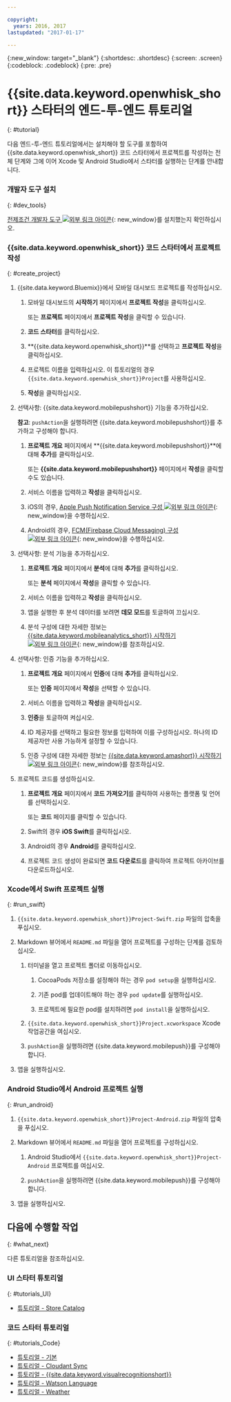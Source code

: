 ```yaml
---

copyright:
  years: 2016, 2017
lastupdated: "2017-01-17"

---
```

{:new_window: target="_blank"}
{:shortdesc: .shortdesc}
{:screen: .screen}
{:codeblock: .codeblock}
{:pre: .pre}

# {{site.data.keyword.openwhisk_short}} 스타터의 엔드-투-엔드 튜토리얼
{: #tutorial}

다음 엔드-투-엔드 튜토리얼에서는 설치해야 할 도구를 포함하여 {{site.data.keyword.openwhisk_short}} 코드 스타터에서 프로젝트를 작성하는 전체 단계와 그에 이어 Xcode 및 Android Studio에서 스타터를 실행하는 단계를 안내합니다. 


### 개발자 도구 설치
{: #dev_tools}

[전제조건 개발자 도구 ![외부 링크 아이콘](../icons/launch-glyph.svg "외부 링크 아이콘")](get_code.html#prereq-dev-tools "외부 링크 아이콘"){: new_window}를 설치했는지 확인하십시오. 


### {{site.data.keyword.openwhisk_short}} 코드 스타터에서 프로젝트 작성
{: #create_project}

1. {{site.data.keyword.Bluemix}}에서 모바일 대시보드 프로젝트를 작성하십시오. 

   1. 모바일 대시보드의 **시작하기** 페이지에서 **프로젝트 작성**을 클릭하십시오. 

      또는 **프로젝트** 페이지에서 **프로젝트 작성**을 클릭할 수 있습니다. 

   2. **코드 스타터**를 클릭하십시오. 

   3. **{{site.data.keyword.openwhisk_short}}**를 선택하고 **프로젝트 작성**을 클릭하십시오. 

   4. 프로젝트 이름을 입력하십시오. 이 튜토리얼의 경우 `{{site.data.keyword.openwhisk_short}}Project`를 사용하십시오. 
   
   5. **작성**을 클릭하십시오.

2. 선택사항: {{site.data.keyword.mobilepushshort}} 기능을 추가하십시오. 

   **참고**: `pushAction`을 실행하려면 {{site.data.keyword.mobilepushshort}}를 추가하고 구성해야 합니다. 

   1. **프로젝트 개요** 페이지에서 **{{site.data.keyword.mobilepushshort}}**에 대해 **추가**를 클릭하십시오. 

      또는 **{{site.data.keyword.mobilepushshort}}** 페이지에서 **작성**을 클릭할 수도 있습니다. 

   2. 서비스 이름을 입력하고 **작성**을 클릭하십시오. 

   3. iOS의 경우, [Apple Push Notification Service 구성 ![외부 링크 아이콘](../icons/launch-glyph.svg "외부 링크 아이콘")](/docs/services/mobilepush/t_push_provider_ios.html "외부 링크 아이콘"){: new_window}을 수행하십시오. 

   4. Android의 경우, [FCM(Firebase Cloud Messaging) 구성 ![외부 링크 아이콘](../icons/launch-glyph.svg "외부 링크 아이콘")](/docs/services/mobilepush/t_push_provider_android.html "외부 링크 아이콘"){: new_window}을 수행하십시오. 
   
3. 선택사항: 분석 기능을 추가하십시오. 

   1. **프로젝트 개요** 페이지에서 **분석**에 대해 **추가**를 클릭하십시오. 

      또는 **분석** 페이지에서 **작성**을 클릭할 수 있습니다. 

   2. 서비스 이름을 입력하고 **작성**을 클릭하십시오. 
   
   3. 앱을 실행한 후 분석 데이터를 보려면 **데모 모드**를 토글하여 끄십시오. 
   
   4. 분석 구성에 대한 자세한 정보는 [{{site.data.keyword.mobileanalytics_short}} 시작하기 ![외부 링크 아이콘](../icons/launch-glyph.svg "외부 링크 아이콘")](/docs/services/mobileanalytics/index.html "외부 링크 아이콘"){: new_window}를 참조하십시오. 
  
4. 선택사항: 인증 기능을 추가하십시오. 

   1. **프로젝트 개요** 페이지에서 **인증**에 대해 **추가**를 클릭하십시오. 

      또는 **인증** 페이지에서 **작성**을 선택할 수 있습니다. 

   2. 서비스 이름을 입력하고 **작성**을 클릭하십시오. 
   
   3. **인증**을 토글하여 켜십시오. 
   
   4. ID 제공자를 선택하고 필요한 정보를 입력하여 이를 구성하십시오. 하나의 ID 제공자만 사용 가능하게 설정할 수 있습니다. 

   5. 인증 구성에 대한 자세한 정보는 [{{site.data.keyword.amashort}} 시작하기 ![외부 링크 아이콘](../icons/launch-glyph.svg "외부 링크 아이콘")](/docs/services/mobileaccess/index.html "외부 링크 아이콘"){: new_window}를 참조하십시오. 

5. 프로젝트 코드를 생성하십시오. 

   1. **프로젝트 개요** 페이지에서 **코드 가져오기**를 클릭하여 사용하는 플랫폼 및 언어를 선택하십시오. 
   
      또는 **코드** 페이지를 클릭할 수 있습니다.

   2. Swift의 경우 **iOS Swift**를 클릭하십시오.
   
   3. Android의 경우 **Android**를 클릭하십시오.
   
   4. 프로젝트 코드 생성이 완료되면 **코드 다운로드**를 클릭하여 프로젝트 아카이브를 다운로드하십시오.


### Xcode에서 Swift 프로젝트 실행
{: #run_swift}

1. `{{site.data.keyword.openwhisk_short}}Project-Swift.zip` 파일의 압축을 푸십시오. 

2. Markdown 뷰어에서 `README.md` 파일을 열어 프로젝트를 구성하는 단계를 검토하십시오. 

   1. 터미널을 열고 프로젝트 폴더로 이동하십시오. 
   
      1. CocoaPods 저장소를 설정해야 하는 경우 `pod setup`을 실행하십시오. 
      
      2. 기존 pod를 업데이트해야 하는 경우 `pod update`를 실행하십시오. 
      
      3. 프로젝트에 필요한 pod를 설치하려면 `pod install`을 실행하십시오.
      
   3. `{{site.data.keyword.openwhisk_short}}Project.xcworkspace` Xcode 작업공간을 여십시오. 

   4. `pushAction`을 실행하려면 {{site.data.keyword.mobilepush}}를 구성해야 합니다. 
      
3. 앱을 실행하십시오. 


### Android Studio에서 Android 프로젝트 실행
{: #run_android}

1. `{{site.data.keyword.openwhisk_short}}Project-Android.zip` 파일의 압축을 푸십시오.

2. Markdown 뷰어에서 `README.md` 파일을 열어 프로젝트를 구성하십시오. 

   1. Android Studio에서 `{{site.data.keyword.openwhisk_short}}Project-Android` 프로젝트를 여십시오. 

   2. `pushAction`을 실행하려면 {{site.data.keyword.mobilepush}}를 구성해야 합니다. 
      
3. 앱을 실행하십시오. 


## 다음에 수행할 작업
{: #what_next}

다른 튜토리얼을 참조하십시오. 


### UI 스타터 튜토리얼
{: #tutorials_UI}

* [튜토리얼 - Store Catalog](tutorial_store_catalog.html)


### 코드 스타터 튜토리얼
{: #tutorials_Code}

* [튜토리얼 - 기본](tutorial.html)
* [튜토리얼 - Cloudant Sync](tutorial_cloudant_synd.html)
* [튜토리얼 - {{site.data.keyword.visualrecognitionshort}}](tutorial_visual_recognition.html)
* [튜토리얼 - Watson Language](tutorial_watson_language.html)
* [튜토리얼 - Weather](tutorial_weather.html)
